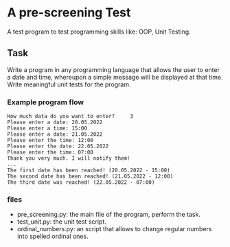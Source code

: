 # A pre-screening Test
A test program to test programming skills like: OOP, Unit Testing.

## Task
Write a program in any programming language that allows the user to enter a date and time, whereupon a simple message will be displayed at that time. 
Write meaningful unit tests for the program. 
### Example program flow
```
How much data do you want to enter? 	3
Please enter a date: 20.05.2022 
Please enter a time: 15:00
Please enter a date: 21.05.2022
Please enter the time: 12:00
Please enter the date: 22.05.2022
Please enter the time: 07:00
Thank you very much. I will notify them!
...
The first date has been reached! (20.05.2022 - 15:00)
The second date has been reached! (21.05.2022 - 12:00)
The third date was reached! (22.05.2022 - 07:00)
```

### files

- pre_screening.py: the main file of the program, perform the task.
- test_unit.py: the unit test script.
- ordinal_numbers.py: an script that allows to change regular numbers into spelled ordinal ones.


